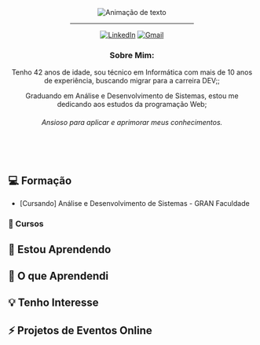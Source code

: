 <div align="center">
<img alt="Animação de texto" src="https://readme-typing-svg.demolab.com/?lines=Hello!,%20Eu%20sou%20Alessandro!%20✌🏾;Desenvolvedor%20Web%20💻;Bem%20Vindo!%20&font=Noto%20Sans&center=true&width=600&height=45&color=FFFFFF&vCenter=true&pause=1000&size=30">
  <hr width="50%">
  
[![LinkedIn](https://img.shields.io/badge/LinkedIn-0D1117?style=for-the-badge&logo=linkedin&logoColor=0077B5)](https://www.linkedin.com/in/alessandromendonca81/)
[![Gmail](https://img.shields.io/badge/Gmail-0D1117?style=for-the-badge&logo=gmail&logoColor=D14836)](mailto:asm.dev81@gmail.com)
</div>

<div align="center">
<h3>Sobre Mim:</h3>
<p>Tenho 42 anos de idade, sou técnico em Informática com mais de 10 anos de experiência, buscando migrar para a carreira DEV;;</p>
<p>Graduando em Análise e Desenvolvimento de Sistemas, estou me dedicando aos estudos da programação Web;</p>

<h6>Ansioso para aplicar e aprimorar meus conhecimentos.</h6>
</div>

<br>

<br>




<!--Formação -->
## &#128187; Formação
* [Cursando] Análise e Desenvolvimento de Sistemas - GRAN Faculdade

<!--Cursos -->
### &#128193; Cursos

<!-- Aprendendo -->
## &#129504; Estou Aprendendo

<!-- Aprendizados -->
## &#128099; O que Aprendendi

<!-- Interesse -->
## &#128161; Tenho Interesse

<!-- Eventos -->
## &#9889; Projetos de Eventos Online





